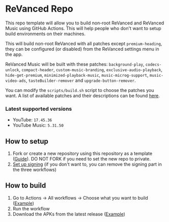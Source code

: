 # ReVanced Repo
This repo template will allow you to build non-root ReVanced and ReVanced Music using GitHub Actions. This will help people who don't want to setup build environments on their machines.

This will build non-root ReVanced with all patches except `premium-heading`, they can be configured (or disabled) from the ReVanced settings menu in the app.

ReVanced Music will be built with these patches: `background-play`, `codecs-unlock`, `compact-header`, `custom-music-branding`, `exclusive-audio-playback`, `hide-get-premium`, `minimized-playback-music`, `music-microg-support`, `music-video-ads`, `tasteBuilder-remover` and `upgrade-button-remover`.

You can modify the `scripts/build.sh` script to choose the patches you want. A list of available patches and their descriptions can be found [here](https://github.com/LeddaZ/revanced-patches).

### Latest supported versions
- YouTube: `17.45.36`
- YouTube Music: `5.31.50`

## How to setup
1. Fork or create a new repository using this repository as a template ([Guide](https://docs.github.com/en/repositories/creating-and-managing-repositories/creating-a-repository-from-a-template)). DO NOT FORK if you need to set the new repo to private.
2. [Set up signing](signing.md) (if you don't want to, you can remove the signing part in the three workflows)

## How to build
1. Go to Actions -> All workflows -> Choose what you want to build ([Example](images/workflow_run.png))
2. Run the workflow
3. Download the APKs from the latest release ([Example](images/build_release.png))
